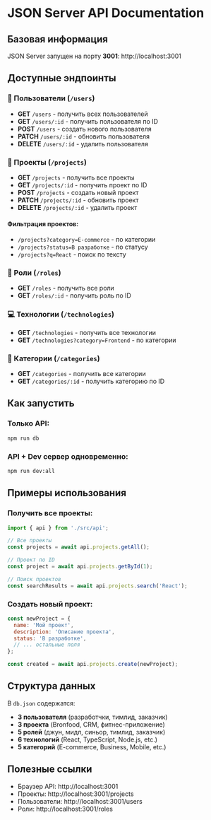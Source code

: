 # JSON Server API Documentation

## Базовая информация

JSON Server запущен на порту **3001**: http://localhost:3001

## Доступные эндпоинты

### 👥 Пользователи (`/users`)

- **GET** `/users` - получить всех пользователей
- **GET** `/users/:id` - получить пользователя по ID
- **POST** `/users` - создать нового пользователя
- **PATCH** `/users/:id` - обновить пользователя
- **DELETE** `/users/:id` - удалить пользователя

### 🚀 Проекты (`/projects`)

- **GET** `/projects` - получить все проекты
- **GET** `/projects/:id` - получить проект по ID
- **POST** `/projects` - создать новый проект
- **PATCH** `/projects/:id` - обновить проект
- **DELETE** `/projects/:id` - удалить проект

#### Фильтрация проектов:

- `/projects?category=E-commerce` - по категории
- `/projects?status=В разработке` - по статусу
- `/projects?q=React` - поиск по тексту

### 🎯 Роли (`/roles`)

- **GET** `/roles` - получить все роли
- **GET** `/roles/:id` - получить роль по ID

### 💻 Технологии (`/technologies`)

- **GET** `/technologies` - получить все технологии
- **GET** `/technologies?category=Frontend` - по категории

### 📂 Категории (`/categories`)

- **GET** `/categories` - получить все категории
- **GET** `/categories/:id` - получить категорию по ID

## Как запустить

### Только API:

```bash
npm run db
```

### API + Dev сервер одновременно:

```bash
npm run dev:all
```

## Примеры использования

### Получить все проекты:

```javascript
import { api } from './src/api';

// Все проекты
const projects = await api.projects.getAll();

// Проект по ID
const project = await api.projects.getById(1);

// Поиск проектов
const searchResults = await api.projects.search('React');
```

### Создать новый проект:

```javascript
const newProject = {
  name: 'Мой проект',
  description: 'Описание проекта',
  status: 'В разработке',
  // ... остальные поля
};

const created = await api.projects.create(newProject);
```

## Структура данных

В `db.json` содержатся:

- **3 пользователя** (разработчки, тимлид, заказчик)
- **3 проекта** (Bronfood, CRM, фитнес-приложение)
- **5 ролей** (джун, мидл, синьор, тимлид, заказчик)
- **6 технологий** (React, TypeScript, Node.js, etc.)
- **5 категорий** (E-commerce, Business, Mobile, etc.)

## Полезные ссылки

- Браузер API: http://localhost:3001
- Проекты: http://localhost:3001/projects
- Пользователи: http://localhost:3001/users
- Роли: http://localhost:3001/roles

